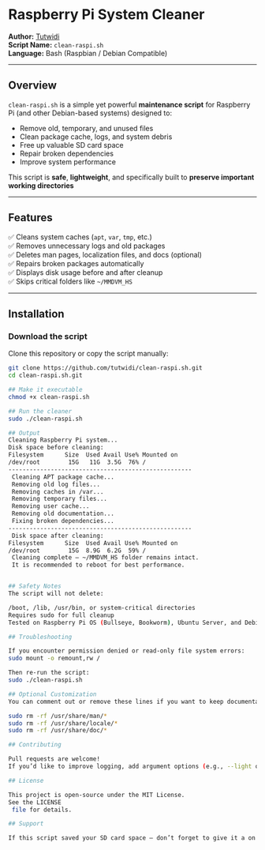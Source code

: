 # Raspberry Pi System Cleaner
**Author:** [Tutwidi](https://github.com/tutwidi)  
**Script Name:** `clean-raspi.sh`  
**Language:** Bash (Raspbian / Debian Compatible)

---

## Overview
`clean-raspi.sh` is a simple yet powerful **maintenance script** for Raspberry Pi (and other Debian-based systems) designed to:

- Remove old, temporary, and unused files  
- Clean package cache, logs, and system debris  
- Free up valuable SD card space  
- Repair broken dependencies  
- Improve system performance  

This script is **safe**, **lightweight**, and specifically built to **preserve important working directories** 

---

## Features

✅ Cleans system caches (`apt`, `var`, `tmp`, etc.)  
✅ Removes unnecessary logs and old packages  
✅ Deletes man pages, localization files, and docs (optional)  
✅ Repairs broken packages automatically  
✅ Displays disk usage before and after cleanup  
✅ Skips critical folders like `~/MMDVM_HS`  

---

## Installation

### Download the script
Clone this repository or copy the script manually:
```bash
git clone https://github.com/tutwidi/clean-raspi.sh.git
cd clean-raspi.sh.git

## Make it executable
chmod +x clean-raspi.sh

## Run the cleaner
sudo ./clean-raspi.sh

## Output
Cleaning Raspberry Pi system...
Disk space before cleaning:
Filesystem      Size  Used Avail Use% Mounted on
/dev/root        15G   11G  3.5G  76% /
----------------------------------------------------
 Cleaning APT package cache...
 Removing old log files...
 Removing caches in /var...
 Removing temporary files...
 Removing user cache...
 Removing old documentation...
 Fixing broken dependencies...
----------------------------------------------------
 Disk space after cleaning:
Filesystem      Size  Used Avail Use% Mounted on
/dev/root        15G  8.9G  6.2G  59% /
 Cleaning complete — ~/MMDVM_HS folder remains intact.
 It is recommended to reboot for best performance.


## Safety Notes
The script will not delete:

/boot, /lib, /usr/bin, or system-critical directories
Requires sudo for full cleanup
Tested on Raspberry Pi OS (Bullseye, Bookworm), Ubuntu Server, and Debian 12

## Troubleshooting

If you encounter permission denied or read-only file system errors:
sudo mount -o remount,rw /

Then re-run the script:
sudo ./clean-raspi.sh

## Optional Customization
You can comment out or remove these lines if you want to keep documentation:

sudo rm -rf /usr/share/man/*
sudo rm -rf /usr/share/locale/*
sudo rm -rf /usr/share/doc/*

## Contributing

Pull requests are welcome!
If you’d like to improve logging, add argument options (e.g., --light or --deep), feel free to fork and modify.

## License

This project is open-source under the MIT License.
See the LICENSE
 file for details.

## Support

If this script saved your SD card space — don’t forget to give it a on GitHub!
